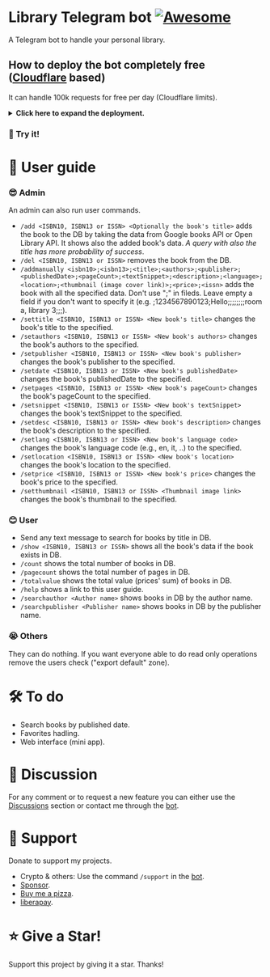 # Library Telegram bot [![Awesome](https://cdn.jsdelivr.net/gh/sindresorhus/awesome@d7305f38d29fed78fa85652e3a63e154dd8e8829/media/badge.svg)](https://github.com/Mqtth3w/library-Telegram-bot)

A Telegram bot to handle your personal library.

## How to deploy the bot completely free ([Cloudflare](https://www.cloudflare.com/) based)
It can handle 100k requests for free per day (Cloudflare limits).

<details closed>
<summary><b>Click here to expand the deployment. </b></summary>
  
 The deployment only takes less than 10 minutes.
  
- Create a new bot on telegram with [@BotFather](https://telegram.me/BotFather). Save the api token for future use.
- Create a Cloudflare account.
- Go to workers & pages then create a new worker so deploy it.
- Click edit so replace the code with the content of [lib_tel_bot.js](./lib_tel_bot.js). Deploy it.
- Click configure worker, go to setting, go to variables.
- Add the variable API_KEY (secret type). Which is the bot api token.
- Add the variable SECRET_TOKEN (secret type). Generate its value through the script [gen_token.py](./gen_token.py). You can also type it with your hands (1-256 characters. Only characters `A-Z`, `a-z`, `0-9`, `_` and `-` are allowed). Save it for future use.
- **Optionally** you can add a variable GBOOKS_API_KEY (secret type), which is a Google API key restricted to the Books API service. It let you do more requests, generally you don't need it unless you plan to do thousands of requests per day.
- Encrypt (set the secrect type!) all variables and save.

- ### DB setup
  Follow the instructions in the DB setup [file](./README2.md).

- ### Webhook
  Open the following link after substitution to configure webhook.
  ```
  https://api.telegram.org/bot<replace with your bot api token>/setWebhook?url=<replace with your worker url>&secret_token=<replace with your secret token>
  ```
  You should see something like {"ok":true,"result":true,"description":"Webhook was set"} then the bot works.
  <br><br>
  If you filled wrong info or need to update info you can delete webhook and then you can set it again. Open the following link after substitution to delete webhook.
  ```
  https://api.telegram.org/bot<replace with your bot api token>/deleteWebhook
  ```

</details>

### 🤌 Try it! 



# 📜 User guide 

### 😎 Admin
An admin can also run user commands.
- `/add <ISBN10, ISBN13 or ISSN> <Optionally the book's title>` adds the book to the DB by taking the data from Google books API or Open Library API. It shows also the added book's data. *A query with also the title has more probability of success*.
-  `/del <ISBN10, ISBN13 or ISSN>` removes the book from the DB.
-  `/addmanually <isbn10>;<isbn13>;<title>;<authors>;<publisher>;<publishedDate>;<pageCount>;<textSnippet>;<description>;<language>;<location>;<thumbnail (image cover link)>;<price>;<issn>` adds the book with all the specified data. Don't use ";" in fileds. Leave empty a field if you don't want to specify it (e.g. ;1234567890123;Hello;;;;;;;;room a, library 3;;;).
-  `/settitle <ISBN10, ISBN13 or ISSN> <New book's title>` changes the book's title to the specified.
-  `/setauthors <ISBN10, ISBN13 or ISSN> <New book's authors>` changes the book's authors to the specified.
-  `/setpublisher <ISBN10, ISBN13 or ISSN> <New book's publisher>` changes the book's publisher to the specified.
-  `/setdate <ISBN10, ISBN13 or ISSN> <New book's publishedDate>` changes the book's publishedDate to the specified.
-  `/setpages <ISBN10, ISBN13 or ISSN> <New book's pageCount>` changes the book's pageCount to the specified.
-  `/setsnippet <ISBN10, ISBN13 or ISSN> <New book's textSnippet>` changes the book's textSnippet to the specified.
-  `/setdesc <ISBN10, ISBN13 or ISSN> <New book's description>` changes the book's description to the specified.
-  `/setlang <ISBN10, ISBN13 or ISSN> <New book's language code>` changes the book's language code (e.g., en, it, ..) to the specified.
-  `/setlocation <ISBN10, ISBN13 or ISSN> <New book's location>` changes the book's location to the specified.
-  `/setprice <ISBN10, ISBN13 or ISSN> <New book's price>` changes the book's price to the specified.
-  `/setthumbnail <ISBN10, ISBN13 or ISSN> <Thumbnail image link>` changes the book's thumbnail to the specified.

### 😊 User
- Send any text message to search for  books by title in DB.
-  `/show <ISBN10, ISBN13 or ISSN>` shows all the book's data if the book exists in DB.
-  `/count` shows the total number of books in DB.
-  `/pagecount` shows the total number of pages in DB.
-  `/totalvalue` shows the total value (prices' sum) of books in DB.
-  `/help` shows a link to this user guide.
-  `/searchauthor <Author name>` shows books in DB by the author name.
-  `/searchpublisher <Publisher name>` shows books in DB by the publisher name.

### 😭 Others
They can do nothing. If you want everyone able to do read only operations remove the users check ("export default" zone).

# 🛠️ To do 
- Search books by published date.
- Favorites hadling.
- Web interface (mini app).

# 💭 Discussion 
For any comment or to request a new feature you can either use the [Discussions](https://github.com/Mqtth3w/library-Telegram-bot/discussions) section or contact me through the [bot](https://t.me/Mqtth3w_support_bot).

# 🫶 Support 
Donate to support my projects. 
- Crypto & others: Use the command `/support` in the [bot](https://t.me/Mqtth3w_support_bot).
- [Sponsor](https://github.com/sponsors/Mqtth3w).
- [Buy me a pizza](https://buymeacoffee.com/mqtth3w).
- [liberapay](https://liberapay.com/mqtth3w).

# ⭐ Give a Star!
Support this project by giving it a star. Thanks!
